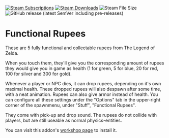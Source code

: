 [![Steam Subscriptions](https://img.shields.io/steam/subscriptions/1234633466?label=subscriptions&logo=steam)](https://steamcommunity.com/sharedfiles/filedetails/?id=1234633466)
[![Steam Downloads](https://img.shields.io/steam/downloads/1234633466?logo=steam)](https://steamcommunity.com/sharedfiles/filedetails/?id=1234633466)
![Steam File Size](https://img.shields.io/steam/size/1234633466?color=blueviolet)
![GitHub release (latest SemVer including pre-releases)](https://img.shields.io/github/v/release/leoluxo/functional-rupees?include_prereleases)

# Functional Rupees

These are 5 fully functional and collectable rupees from The Legend of Zelda.

When you touch them, they'll give you the corresponding amount of rupees they would give you in game as health (1 for green, 5 for blue, 20 for red, 100 for silver and 300 for gold).

Whenever a player or NPC dies, it can drop rupees, depending on it's own maximal health. These dropped rupees will also despawn after some time, with a neat animation.
Rupees can also give armor instead of health.
You can configure all these settings under the "Options" tab in the upper-right corner of the spawnmenu, under "Stuff", "Functional Rupees".

They come with pick-up and drop sound.
The rupees do not collide with players, but are still useable as normal physics-entities.

You can visit this addon's [workshop page](https://steamcommunity.com/sharedfiles/filedetails/?id=1234633466) to install it.
